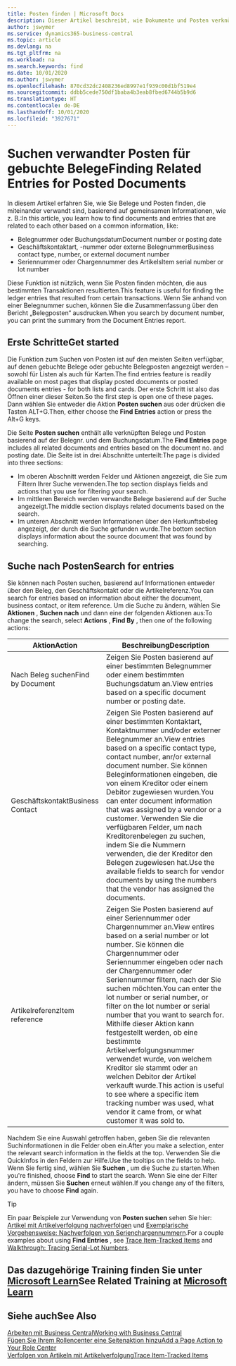 ```yaml
---
title: Posten finden | Microsoft Docs
description: Dieser Artikel beschreibt, wie Dokumente und Posten verknüpft sind
author: jswymer
ms.service: dynamics365-business-central
ms.topic: article
ms.devlang: na
ms.tgt_pltfrm: na
ms.workload: na
ms.search.keywords: find
ms.date: 10/01/2020
ms.author: jswymer
ms.openlocfilehash: 870cd32dc2408236ed8997e1f939c00d1bf519e4
ms.sourcegitcommit: ddbb5cede750df1baba4b3eab8fbed6744b5b9d6
ms.translationtype: HT
ms.contentlocale: de-DE
ms.lasthandoff: 10/01/2020
ms.locfileid: "3927671"
---
```

# <a name="finding-related-entries-for-posted-documents"></a><span data-ttu-id="7a114-103">Suchen verwandter Posten für gebuchte Belege</span><span class="sxs-lookup"><span data-stu-id="7a114-103">Finding Related Entries for Posted Documents</span></span> 

<span data-ttu-id="7a114-104">In diesem Artikel erfahren Sie, wie Sie Belege und Posten finden, die miteinander verwandt sind, basierend auf gemeinsamen Informationen, wie z. B.:</span><span class="sxs-lookup"><span data-stu-id="7a114-104">In this article, you learn how to find documents and entries that are related to each other based on a common information, like:</span></span>

- <span data-ttu-id="7a114-105">Belegnummer oder Buchungsdatum</span><span class="sxs-lookup"><span data-stu-id="7a114-105">Document number or posting date</span></span>
- <span data-ttu-id="7a114-106">Geschäftskontaktart, -nummer oder externe Belegnummer</span><span class="sxs-lookup"><span data-stu-id="7a114-106">Business contact type, number, or external document number</span></span>
- <span data-ttu-id="7a114-107">Seriennummer oder Chargennummer des Artikels</span><span class="sxs-lookup"><span data-stu-id="7a114-107">Item serial number or lot number</span></span>

<span data-ttu-id="7a114-108">Diese Funktion ist nützlich, wenn Sie Posten finden möchten, die aus bestimmten Transaktionen resultierten.</span><span class="sxs-lookup"><span data-stu-id="7a114-108">This feature is useful for finding the ledger entries that resulted from certain transactions.</span></span> <span data-ttu-id="7a114-109">Wenn Sie anhand von einer Belegnummer suchen, können Sie die Zusammenfassung über den Bericht „Belegposten“ ausdrucken.</span><span class="sxs-lookup"><span data-stu-id="7a114-109">When you search by document number, you can print the summary from the Document Entries report.</span></span>

## <a name="get-started"></a><span data-ttu-id="7a114-110">Erste Schritte</span><span class="sxs-lookup"><span data-stu-id="7a114-110">Get started</span></span>

<span data-ttu-id="7a114-111">Die Funktion zum Suchen von Posten ist auf den meisten Seiten verfügbar, auf denen gebuchte Belege oder gebuchte Belegposten angezeigt werden – sowohl für Listen als auch für Karten.</span><span class="sxs-lookup"><span data-stu-id="7a114-111">The find entries feature is readily available on most pages that display posted documents or posted documents entries - for both lists and cards.</span></span> <span data-ttu-id="7a114-112">Der erste Schritt ist also das Öffnen einer dieser Seiten.</span><span class="sxs-lookup"><span data-stu-id="7a114-112">So the first step is open one of these pages.</span></span> <span data-ttu-id="7a114-113">Dann wählen Sie entweder die Aktion **Posten suchen** aus oder drücken die Tasten ALT+G.</span><span class="sxs-lookup"><span data-stu-id="7a114-113">Then, either choose the **Find Entries** action or press the Alt+G keys.</span></span>

<span data-ttu-id="7a114-114">Die Seite **Posten suchen** enthält alle verknüpften Belege und Posten basierend auf der Belegnr. und dem Buchungsdatum.</span><span class="sxs-lookup"><span data-stu-id="7a114-114">The **Find Entries** page  includes all related documents and entries based on the document no. and posting date.</span></span> <span data-ttu-id="7a114-115">Die Seite ist in drei Abschnitte unterteilt:</span><span class="sxs-lookup"><span data-stu-id="7a114-115">The page is divided into three sections:</span></span>

- <span data-ttu-id="7a114-116">Im oberen Abschnitt werden Felder und Aktionen angezeigt, die Sie zum Filtern Ihrer Suche verwenden.</span><span class="sxs-lookup"><span data-stu-id="7a114-116">The top section displays fields and actions that you use for filtering your search.</span></span>
- <span data-ttu-id="7a114-117">Im mittleren Bereich werden verwandte Belege basierend auf der Suche angezeigt.</span><span class="sxs-lookup"><span data-stu-id="7a114-117">The middle section displays related documents based on the search.</span></span>
- <span data-ttu-id="7a114-118">Im unteren Abschnitt werden Informationen über den Herkunftsbeleg angezeigt, der durch die Suche gefunden wurde.</span><span class="sxs-lookup"><span data-stu-id="7a114-118">The bottom section displays information about the source document that was found by searching.</span></span>


<!--
 There are two ways to open this page:

- Choose the ![Lightbulb that opens the Tell Me feature](media/ui-search/search_small.png "Tell me what you want to do") icon, enter **Find Entries**, and then choose the related link.

    With this way, the **Find Entries** page might be empty, and you'll have to start searching for entries from scratch.
    
- Open a page that displays posted documents or posted documents entries, either a list or a card. Then, locate and select the **Find Entries** action.

    With this way, the **Find Entries**, page will include all related documents and entries based on the document no. and posting date.


    > [!TIP]
    > If you are on a page that has the **Find Entries** action, press crtl+G to open the **Find Entries** page directly. 
-->

## <a name="search-for-entries"></a><span data-ttu-id="7a114-119">Suche nach Posten</span><span class="sxs-lookup"><span data-stu-id="7a114-119">Search for entries</span></span>

<span data-ttu-id="7a114-120">Sie können nach Posten suchen, basierend auf Informationen entweder über den Beleg, den Geschäftskontakt oder die Artikelreferenz.</span><span class="sxs-lookup"><span data-stu-id="7a114-120">You can search for entries based on information about either the document, business contact, or item reference.</span></span> <span data-ttu-id="7a114-121">Um die Suche zu ändern, wählen Sie **Aktionen** , **Suchen nach** und dann eine der folgenden Aktionen aus:</span><span class="sxs-lookup"><span data-stu-id="7a114-121">To change the search, select **Actions** , **Find By** , then one of the following actions:</span></span>

|<span data-ttu-id="7a114-122">Aktion</span><span class="sxs-lookup"><span data-stu-id="7a114-122">Action</span></span>|<span data-ttu-id="7a114-123">Beschreibung</span><span class="sxs-lookup"><span data-stu-id="7a114-123">Description</span></span>|
|------|-----------|
|<span data-ttu-id="7a114-124">Nach Beleg suchen</span><span class="sxs-lookup"><span data-stu-id="7a114-124">Find by Document</span></span>|<span data-ttu-id="7a114-125">Zeigen Sie Posten basierend auf einer bestimmten Belegnummer oder einem bestimmten Buchungsdatum an.</span><span class="sxs-lookup"><span data-stu-id="7a114-125">View entries based on a specific document number or posting date.</span></span>|
|<span data-ttu-id="7a114-126">Geschäftskontakt</span><span class="sxs-lookup"><span data-stu-id="7a114-126">Business Contact</span></span> |<span data-ttu-id="7a114-127">Zeigen Sie Posten basierend auf einer bestimmten Kontaktart, Kontaktnummer und/oder externer Belegnummer an.</span><span class="sxs-lookup"><span data-stu-id="7a114-127">View entries based on a specific contact type, contact number, anr/or external document number.</span></span> <span data-ttu-id="7a114-128">Sie können Beleginformationen eingeben, die von einem Kreditor oder einem Debitor zugewiesen wurden.</span><span class="sxs-lookup"><span data-stu-id="7a114-128">You can enter document information that was assigned by a vendor or a customer.</span></span> <span data-ttu-id="7a114-129">Verwenden Sie die verfügbaren Felder, um nach Kreditorenbelegen zu suchen, indem Sie die Nummern verwenden, die der Kreditor den Belegen zugewiesen hat.</span><span class="sxs-lookup"><span data-stu-id="7a114-129">Use the available fields to search for vendor documents by using the numbers that the vendor has assigned the documents.</span></span>|
|<span data-ttu-id="7a114-130">Artikelreferenz</span><span class="sxs-lookup"><span data-stu-id="7a114-130">Item reference</span></span>|<span data-ttu-id="7a114-131">Zeigen Sie Posten basierend auf einer Seriennummer oder Chargennummer an.</span><span class="sxs-lookup"><span data-stu-id="7a114-131">View entires based on a serial number or lot number.</span></span> <span data-ttu-id="7a114-132">Sie können die Chargennummer oder Seriennummer eingeben oder nach der Chargennummer oder Seriennummer filtern, nach der Sie suchen möchten.</span><span class="sxs-lookup"><span data-stu-id="7a114-132">You can enter the lot number or serial number, or filter on the lot number or serial number that you want to search for.</span></span> <span data-ttu-id="7a114-133">Mithilfe dieser Aktion kann festgestellt werden, ob eine bestimmte Artikelverfolgungsnummer verwendet wurde, von welchem Kreditor sie stammt oder an welchen Debitor der Artikel verkauft wurde.</span><span class="sxs-lookup"><span data-stu-id="7a114-133">This action is useful to see where a specific item tracking number was used, what vendor it came from, or what customer it was sold to.</span></span>|

<span data-ttu-id="7a114-134">Nachdem Sie eine Auswahl getroffen haben, geben Sie die relevanten Suchinformationen in die Felder oben ein.</span><span class="sxs-lookup"><span data-stu-id="7a114-134">After you make a selection, enter the relevant search information in the fields at the top.</span></span> <span data-ttu-id="7a114-135">Verwenden Sie die QuickInfos in den Feldern zur Hilfe.</span><span class="sxs-lookup"><span data-stu-id="7a114-135">Use the tooltips on the fields to help.</span></span> <span data-ttu-id="7a114-136">Wenn Sie fertig sind, wählen Sie **Suchen** , um die Suche zu starten.</span><span class="sxs-lookup"><span data-stu-id="7a114-136">When you're finished, choose **Find** to start the search.</span></span> <span data-ttu-id="7a114-137">Wenn Sie eine der Filter ändern, müssen Sie **Suchen** erneut wählen.</span><span class="sxs-lookup"><span data-stu-id="7a114-137">If you change any of the filters, you have to choose **Find** again.</span></span>

> [!TIP]
> <span data-ttu-id="7a114-138">Ein paar Beispiele zur Verwendung von **Posten suchen** sehen Sie hier: [Artikel mit Artikelverfolgung nachverfolgen](inventory-how-to-trace-item-tracked-items.md) und [Exemplarische Vorgehensweise: Nachverfolgen von Serienchargennummern](walkthrough-tracing-serial-lot-numbers.md).</span><span class="sxs-lookup"><span data-stu-id="7a114-138">For a couple examples about using **Find Entries** , see [Trace Item-Tracked Items](inventory-how-to-trace-item-tracked-items.md) and [Walkthrough: Tracing Serial-Lot Numbers](walkthrough-tracing-serial-lot-numbers.md).</span></span>

## <a name="see-related-training-at-microsoft-learn"></a><span data-ttu-id="7a114-139">Das dazugehörige Training finden Sie unter [Microsoft Learn](/learn/modules/user-interface-dynamics-365-business-central/index)</span><span class="sxs-lookup"><span data-stu-id="7a114-139">See Related Training at [Microsoft Learn](/learn/modules/user-interface-dynamics-365-business-central/index)</span></span>

## <a name="see-also"></a><span data-ttu-id="7a114-140">Siehe auch</span><span class="sxs-lookup"><span data-stu-id="7a114-140">See Also</span></span>

[<span data-ttu-id="7a114-141">Arbeiten mit Business Central</span><span class="sxs-lookup"><span data-stu-id="7a114-141">Working with Business Central</span></span>](ui-work-product.md)  
[<span data-ttu-id="7a114-142">Fügen Sie Ihrem Rollencenter eine Seitenaktion hinzu</span><span class="sxs-lookup"><span data-stu-id="7a114-142">Add a Page Action to Your Role Center</span></span>](ui-bookmarks.md)  
[<span data-ttu-id="7a114-143">Verfolgen von Artikeln mit Artikelverfolgung</span><span class="sxs-lookup"><span data-stu-id="7a114-143">Trace Item-Tracked Items</span></span>](inventory-how-to-trace-item-tracked-items.md)  
